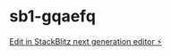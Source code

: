 # sb1-gqaefq

[Edit in StackBlitz next generation editor ⚡️](https://stackblitz.com/~/github.com/Tison12345/sb1-gqaefq)